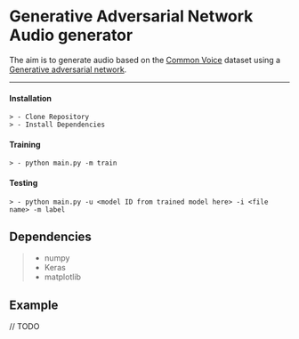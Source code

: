 Generative Adversarial Network Audio generator
===================

The aim is to generate audio based on the [Common Voice](https://voice.mozilla.org/en/data) dataset using a 
[Generative adversarial network](https://en.wikipedia.org/wiki/Generative_adversarial_network).

----------

#### <i class="icon-down-big"></i> Installation

	> - Clone Repository
	> - Install Dependencies

#### <i class="icon-ccw"></i> Training

	> - python main.py -m train

#### <i class="icon-right-big"></i> Testing

	> - python main.py -u <model ID from trained model here> -i <file name> -m label



Dependencies
-------------------

> - numpy
> - Keras
> - matplotlib

Example
-------------------
// TODO
